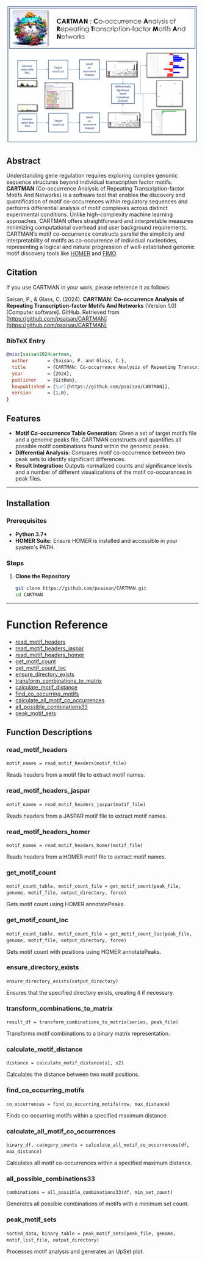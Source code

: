 
<img src="Images/overview.PNG"  style="border: 0;"/>


## Abstract

Understanding gene regulation requires exploring complex genomic sequence structures beyond individual transcription factor motifs. **CARTMAN** (Co-occurrence Analysis of Repeating Transcription-factor Motifs And Networks) is a software tool that enables the discovery and quantification of motif co-occurrences within regulatory sequences and performs differential analysis of motif complexes across distinct experimental conditions. Unlike high-complexity machine learning approaches, CARTMAN offers straightforward and interpretable measures minimizing computational overhead and user background requirements. CARTMAN’s motif co-occurrence constructs parallel the simplicity and interpretability of motifs as co-occurrence of individual nucleotides, representing a logical and natural progression of well-established genomic motif discovery tools like [HOMER](http://homer.ucsd.edu/homer/) and [FIMO](https://meme-suite.org/meme/tools/fimo).


## Citation   

If you use CARTMAN in your work, please reference it as follows:

Saisan, P., & Glass, C. (2024). **CARTMAN: Co-occurrence Analysis of Repeating Transcription-factor Motifs And Networks** (Version 1.0) [Computer software]. GitHub. Retrieved from [https://github.com/psaisan/CARTMAN](https://github.com/psaisan/CARTMAN)

### BibTeX Entry

```bibtex
@misc{saisan2024cartman,
  author       = {Saisan, P. and Glass, C.},
  title        = {CARTMAN: Co-occurrence Analysis of Repeating Transcription-factor Motifs And Networks},
  year         = {2024},
  publisher    = {GitHub},
  howpublished = {\url{https://github.com/psaisan/CARTMAN}},
  version      = {1.0},
}
```


## Features

- **Motif Co-occurrence Table Generation:** Given a set of target motifs file and a genomic peaks file, CARTMAN constructs and quantifies all possible motif combinations found within the genomic peaks. 
- **Differential Analysis:** Compares motif co-occurrence between two peak sets to identify significant differences.
- **Result Integration:** Outputs normalized counts and significance levels and a number of different visualizations of the motif co-occurances in peak files.

---

## Installation

### Prerequisites

- **Python 3.7+**
- **HOMER Suite:** Ensure HOMER is installed and accessible in your system's PATH.

### Steps

1. **Clone the Repository**

   ```bash
   git clone https://github.com/psaisan/CARTMAN.git
   cd CARTMAN
   
---
# Function Reference

- [read_motif_headers](#read_motif_headers)
- [read_motif_headers_jaspar](#read_motif_headers_jaspar)
- [read_motif_headers_homer](#read_motif_headers_homer)
- [get_motif_count](#get_motif_count)
- [get_motif_count_loc](#get_motif_count_loc)
- [ensure_directory_exists](#ensure_directory_exists)
- [transform_combinations_to_matrix](#transform_combinations_to_matrix)
- [calculate_motif_distance](#calculate_motif_distance)
- [find_co_occurring_motifs](#find_co_occurring_motifs)
- [calculate_all_motif_co_occurrences](#calculate_all_motif_co_occurrences)
- [all_possible_combinations33](#all_possible_combinations33)
- [peak_motif_sets](#peak_motif_sets)

## Function Descriptions

<a name="read_motif_headers"></a>
### read_motif_headers

`motif_names = read_motif_headers(motif_file)`

Reads headers from a motif file to extract motif names.

<a name="read_motif_headers_jaspar"></a>
### read_motif_headers_jaspar

`motif_names = read_motif_headers_jaspar(motif_file)`

Reads headers from a JASPAR motif file to extract motif names.

<a name="read_motif_headers_homer"></a>
### read_motif_headers_homer

`motif_names = read_motif_headers_homer(motif_file)`

Reads headers from a HOMER motif file to extract motif names.

<a name="get_motif_count"></a>
### get_motif_count

`motif_count_table, motif_count_file = get_motif_count(peak_file, genome, motif_file, output_directory, force)`

Gets motif count using HOMER annotatePeaks.

<a name="get_motif_count_loc"></a>
### get_motif_count_loc

`motif_count_table, motif_count_file = get_motif_count_loc(peak_file, genome, motif_file, output_directory, force)`

Gets motif count with positions using HOMER annotatePeaks.

<a name="ensure_directory_exists"></a>
### ensure_directory_exists

`ensure_directory_exists(output_directory)`

Ensures that the specified directory exists, creating it if necessary.

<a name="transform_combinations_to_matrix"></a>
### transform_combinations_to_matrix

`result_df = transform_combinations_to_matrix(series, peak_file)`

Transforms motif combinations to a binary matrix representation.

<a name="calculate_motif_distance"></a>
### calculate_motif_distance

`distance = calculate_motif_distance(s1, s2)`

Calculates the distance between two motif positions.

<a name="find_co_occurring_motifs"></a>
### find_co_occurring_motifs

`co_occurrences = find_co_occurring_motifs(row, max_distance)`

Finds co-occurring motifs within a specified maximum distance.

<a name="calculate_all_motif_co_occurrences"></a>
### calculate_all_motif_co_occurrences

`binary_df, category_counts = calculate_all_motif_co_occurrences(df, max_distance)`

Calculates all motif co-occurrences within a specified maximum distance.

<a name="all_possible_combinations33"></a>
### all_possible_combinations33

`combinations = all_possible_combinations33(df, min_set_count)`

Generates all possible combinations of motifs with a minimum set count.

<a name="peak_motif_sets"></a>
### peak_motif_sets

`sorted_data, binary_table = peak_motif_sets(peak_file, genome, motif_list_file, output_directory)`

Processes motif analysis and generates an UpSet plot.
